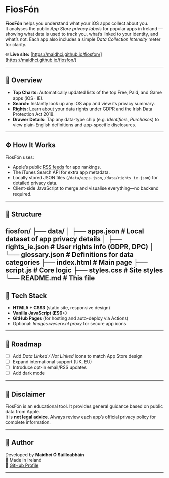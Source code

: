 # FiosFón

**FiosFón** helps you understand what your iOS apps collect about you.  
It analyses the public *App Store privacy labels* for popular apps in Ireland — showing what data is used to track you, what’s linked to your identity, and what’s not. Each app also includes a simple *Data Collection Intensity* meter for clarity.

🌐 **Live site:** [https://maidhci.github.io/fiosfon/](https://maidhci.github.io/fiosfon/)

---

## 🧭 Overview

- **Top Charts:** Automatically updated lists of the top Free, Paid, and Game apps (iOS · IE).  
- **Search:** Instantly look up any iOS app and view its privacy summary.  
- **Rights:** Learn about your data rights under GDPR and the Irish Data Protection Act 2018.  
- **Drawer Details:** Tap any data-type chip (e.g. *Identifiers*, *Purchases*) to view plain-English definitions and app-specific disclosures.

---

## ⚙️ How It Works

FiosFón uses:
- Apple’s public [RSS feeds](https://itunes.apple.com/ie/rss) for app rankings.
- The iTunes Search API for extra app metadata.
- Locally stored JSON files (`/data/apps.json`, `/data/rights_ie.json`) for detailed privacy data.
- Client-side JavaScript to merge and visualise everything—no backend required.

---

## 🧩 Structure
fiosfon/
├── data/
│   ├── apps.json              # Local dataset of app privacy details
│   ├── rights_ie.json         # User rights info (GDPR, DPC)
│   └── glossary.json          # Definitions for data categories
├── index.html                 # Main page
├── script.js                  # Core logic
├── styles.css                 # Site styles
└── README.md                  # This file
---

## 🧱 Tech Stack

- **HTML5 + CSS3** (static site, responsive design)
- **Vanilla JavaScript (ES6+)**
- **GitHub Pages** (for hosting and auto-deploy via Actions)
- Optional: *Images.weserv.nl proxy* for secure app icons

---

## 🧠 Roadmap

- [ ] Add *Data Linked / Not Linked* icons to match App Store design  
- [ ] Expand international support (UK, EU)  
- [ ] Introduce opt-in email/RSS updates  
- [ ] Add dark mode  

---

## 📜 Disclaimer

FiosFón is an educational tool. It provides general guidance based on public data from Apple.  
It is **not legal advice**. Always review each app’s official privacy policy for complete information.

---

## 💚 Author

Developed by **Maidhcí Ó Súilleabháin**  
📍 Made in Ireland  
🔗 [GitHub Profile](https://github.com/maidhci)

---
